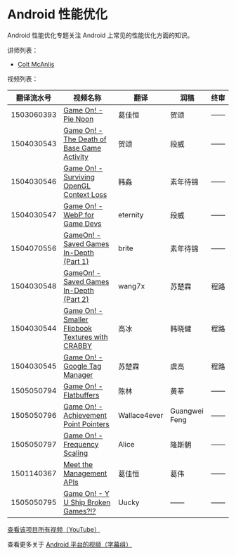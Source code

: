 # Android 性能优化

Android 性能优化专题关注 Android 上常见的性能优化方面的知识。

讲师列表：

*   [Colt McAnlis](https://plus.google.com/+ColtMcAnlis)
 
视频列表：

| 翻译流水号 | 视频名称 | 翻译 | 润稿 | 终审 |
| -- | -- | -- | -- | -- |
| 1503060393 | [Game On! - Pie Noon](/Android/031-Game-On/1503060393-pie-noon.html)  | 葛佳恒 | 贺颂 | —— |
| 1504030543 | [Game On! - The Death of Base Game Activity](/Android/031-Game-On/1504030543-the-death-of-base-game-activity.html)  | 贺颂 | 段威 | —— |
| 1504030546 | [Game On! - Surviving OpenGL Context Loss](/Android/031-Game-On/1504030546-surviving-opengl-context-loss.html)  | 韩淼 | 素年待锦 | —— |
| 1504030547 | [Game On! - WebP for Game Devs](/Android/031-Game-On/1504030547-webp-for-game-devs.html)  | eternity | 段威 | —— |
| 1504070556 | [GameOn! - Saved Games In-Depth (Part 1)](/Android/031-Game-On/1504070556-saved-games-in-depth-part_1.html)  | brite | 素年待锦 | —— |
| 1504030548 | [GameOn! - Saved Games In-Depth (Part 2)](/Android/031-Game-On/1504030548-saved-games-in-depth-part_2.html)  | wang7x | 苏楚霖 | 程路 |
| 1504030544 | [Game On! - Smaller Flipbook Textures with CRABBY](/Android/031-Game-On/1504030544-smaller-flipbook-textures-with-crabby.html)  | 高冰 | 韩晓健 | 程路 |
| 1504030545 | [Game On! - Google Tag Manager](/Android/031-Game-On/1504030545-google-tag-manager.html)  | 苏楚霖 | 虞高 | 程路 |
| 1505050794 | [Game On! - Flatbuffers](/Android/031-Game-On/1505050794-flatbuffers.html)  | 陈林 | 黄莘 | —— |
| 1505050796 | [Game On! - Achievement Point Pointers](/Android/031-Game-On/1505050796-achievement-point-pointers.html)  | Wallace4ever | Guangwei Feng | —— |
| 1505050797 | [Game On! - Frequency Scaling](/Android/031-Game-On/1505050797-frequency-scaling.html)  | Alice | 隆斯朝 | ——	|
| 1501140367 | [Meet the Management APIs](/Android/031-Game-On/1501140367-meet-the-management-apis.html)  | 葛佳恒 | 葛伟 | —— |
| 1505050795 | [Game On! - Y U Ship Broken Games?!?](/Android/031-Game-On/1505050795-y-u-ship-broken-games.html)  | Uucky | —— | —— |

[查看该项目所有视频（YouTube）](https://www.youtube.com/playlist?list=PLOU2XLYxmsIKxwLEpFSWvCgdfEYlBQijk)

查看更多关于 [Android 平台的视频（字幕组）](/Android/index.html)
